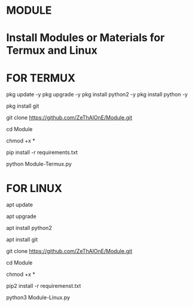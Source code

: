 # MODULE #
# Install Modules or Materials for Termux and Linux
# FOR TERMUX #

pkg update -y
pkg upgrade -y
pkg install python2 -y
pkg install python -y

pkg install git

git clone https://github.com/ZeThAlOnE/Module.git

cd Module

chmod +x *

pip install -r requirements.txt

python Module-Termux.py

# FOR LINUX #

apt update

apt upgrade

apt install python2

apt install git

git clone https://github.com/ZeThAlOnE/Module.git

cd Module

chmod +x *

pip2 install -r requiremenst.txt

python3 Module-Linux.py
